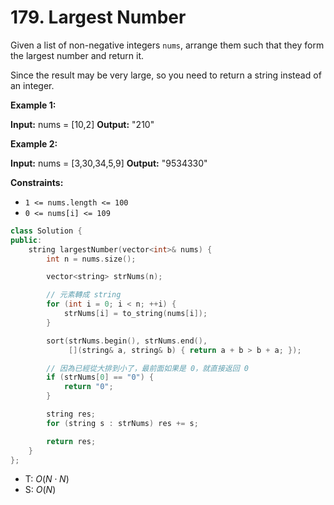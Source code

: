 # 179. Largest Number

Given a list of non-negative integers `nums`, arrange them such that they form the largest number and return it.

Since the result may be very large, so you need to return a string instead of an integer.

**Example 1:**

**Input:** nums = \[10,2\]
**Output:** "210"

**Example 2:**

**Input:** nums = \[3,30,34,5,9\]
**Output:** "9534330"

**Constraints:**

- `1 <= nums.length <= 100`
- `0 <= nums[i] <= 109`

```cpp
class Solution {
public:
    string largestNumber(vector<int>& nums) {
        int n = nums.size();

        vector<string> strNums(n);

        // 元素轉成 string
        for (int i = 0; i < n; ++i) {
            strNums[i] = to_string(nums[i]);
        }

        sort(strNums.begin(), strNums.end(),
             [](string& a, string& b) { return a + b > b + a; });

        // 因為已經從大排到小了，最前面如果是 0，就直接返回 0
        if (strNums[0] == "0") {
            return "0";
        }

        string res;
        for (string s : strNums) res += s;

        return res;
    }
};
```


- T: $O(N \cdot N)$
- S: $O(N)$

